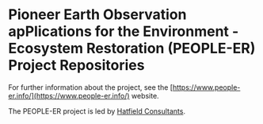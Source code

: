 # Pioneer Earth Observation apPlications for the Environment - Ecosystem Restoration (PEOPLE-ER) Project Repositories

For further information about the project, see the [https://www.people-er.info/](https://www.people-er.info/) website.

The PEOPLE-ER project is led by [Hatfield Consultants](https://www.hatfieldgroup.com).
